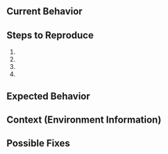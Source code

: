 <!--- Provide a general summary of the issue in the Title above -->

## Current Behavior
<!--- Tell us what happens instead of the expected behavior -->

## Steps to Reproduce
<!--- Provide a link to a live example, or an unambiguous set of steps to -->
<!--- reproduce this bug. Include code to reproduce, if relevant -->

1.
2.
3.
4.

## Expected Behavior
<!--- Tell us what should happen -->

## Context (Environment Information)
<!--- How has this issue affected you? What are you trying to accomplish? -->
<!--- Providing context helps us come up with a solution that is most useful in the real world -->

## Possible Fixes
<!--- Not obligatory, but suggest a fix/reason for the bug, -->
